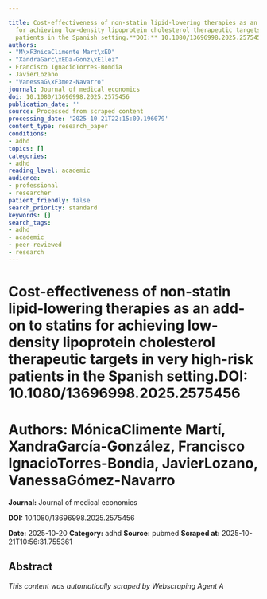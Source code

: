 ```yaml
---

title: Cost-effectiveness of non-statin lipid-lowering therapies as an add-on to statins
  for achieving low-density lipoprotein cholesterol therapeutic targets in very high-risk
  patients in the Spanish setting.**DOI:** 10.1080/13696998.2025.2575456
authors:
- "M\xF3nicaClimente Mart\xED"
- "XandraGarc\xEDa-Gonz\xE1lez"
- Francisco IgnacioTorres-Bondia
- JavierLozano
- "VanessaG\xF3mez-Navarro"
journal: Journal of medical economics
doi: 10.1080/13696998.2025.2575456
publication_date: ''
source: Processed from scraped content
processing_date: '2025-10-21T22:15:09.196079'
content_type: research_paper
conditions:
- adhd
topics: []
categories:
- adhd
reading_level: academic
audience:
- professional
- researcher
patient_friendly: false
search_priority: standard
keywords: []
search_tags:
- adhd
- academic
- peer-reviewed
- research
---
```




# Cost-effectiveness of non-statin lipid-lowering therapies as an add-on to statins for achieving low-density lipoprotein cholesterol therapeutic targets in very high-risk patients in the Spanish setting.**DOI:** 10.1080/13696998.2025.2575456

# **Authors:** MónicaClimente Martí, XandraGarcía-González, Francisco IgnacioTorres-Bondia, JavierLozano, VanessaGómez-Navarro

**Journal:** Journal of medical economics

**DOI:** 10.1080/13696998.2025.2575456

**Date:** 2025-10-20
**Category:** adhd
**Source:** pubmed
**Scraped at:** 2025-10-21T10:56:31.755361
## Abstract
*This content was automatically scraped by Webscraping Agent A*